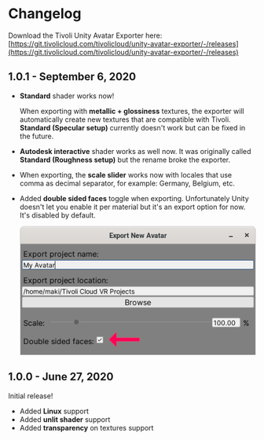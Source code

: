 # Changelog

Download the Tivoli Unity Avatar Exporter here:
<br>
[https://git.tivolicloud.com/tivolicloud/unity-avatar-exporter/-/releases](https://git.tivolicloud.com/tivolicloud/unity-avatar-exporter/-/releases)

## 1.0.1 - September 6, 2020

-   **Standard** shader works now!

    When exporting with **metallic + glossiness** textures, the exporter will automatically create new textures that are compatible with Tivoli. **Standard (Specular setup)** currently doesn't work but can be fixed in the future.

-   **Autodesk interactive** shader works as well now. It was originally called **Standard (Roughness setup)** but the rename broke the exporter.

-   When exporting, the **scale slider** works now with locales that use comma as decimal separator, for example: Germany, Belgium, etc.

-   Added **double sided faces** toggle when exporting. Unfortunately Unity doesn't let you enable it per material but it's an export option for now. It's disabled by default.

    ![Double sided faces](changelog/double-sided-faces.png)

## 1.0.0 - June 27, 2020

Initial release!

-   Added **Linux** support
-   Added **unlit shader** support
-   Added **transparency** on textures support
